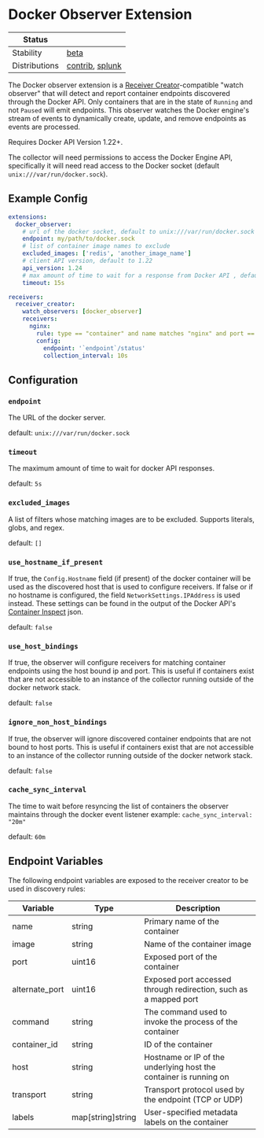 # Docker Observer Extension

<!-- status autogenerated section -->
| Status        |           |
| ------------- |-----------|
| Stability     | [beta]  |
| Distributions | [contrib], [splunk] |

[beta]: https://github.com/open-telemetry/opentelemetry-collector#beta
[contrib]: https://github.com/open-telemetry/opentelemetry-collector-releases/tree/main/distributions/otelcol-contrib
[splunk]: https://github.com/signalfx/splunk-otel-collector
<!-- end autogenerated section -->

The Docker observer extension is a [Receiver Creator](../../../receiver/receivercreator/README.md)-compatible "watch observer" that will detect and report
container endpoints discovered through the Docker API. Only containers that are in the state of `Running` and not `Paused` will emit endpoints.
This observer watches the Docker engine's stream of events to dynamically create, update, and remove endpoints as events are processed.

Requires Docker API Version 1.22+.

The collector will need permissions to access the Docker Engine API, specifically it will need
read access to the Docker socket (default `unix:///var/run/docker.sock`).


## Example Config

```yaml
extensions:
  docker_observer:
    # url of the docker socket, default to unix:///var/run/docker.sock
    endpoint: my/path/to/docker.sock
    # list of container image names to exclude
    excluded_images: ['redis', 'another_image_name']
    # client API version, default to 1.22
    api_version: 1.24
    # max amount of time to wait for a response from Docker API , default to 5s
    timeout: 15s

receivers:
  receiver_creator:
    watch_observers: [docker_observer]
    receivers:
      nginx:
        rule: type == "container" and name matches "nginx" and port == 80
        config:
          endpoint: '`endpoint`/status'
          collection_interval: 10s
```

## Configuration

### `endpoint`

The URL of the docker server.

default: `unix:///var/run/docker.sock`

### `timeout`

The maximum amount of time to wait for docker API responses.

default: `5s`

### `excluded_images`

A list of filters whose matching images are to be excluded. Supports literals, globs, and regex.

default: `[]`

### `use_hostname_if_present`

If true, the `Config.Hostname` field (if present) of the docker
container will be used as the discovered host that is used to configure
receivers.  If false or if no hostname is configured, the field
`NetworkSettings.IPAddress` is used instead. These settings can be found
in the output of the Docker API's [Container Inspect](https://docs.docker.com/engine/api/v1.41/#operation/ContainerInspect) json.

default: `false`

### `use_host_bindings`

If true, the observer will configure receivers for matching container endpoints
using the host bound ip and port.  This is useful if containers exist that are not
accessible to an instance of the collector running outside of the docker network stack.

default: `false`

### `ignore_non_host_bindings`

If true, the observer will ignore discovered container endpoints that are not bound
to host ports.  This is useful if containers exist that are not accessible
to an instance of the collector running outside of the docker network stack.

default: `false`

### `cache_sync_interval`

The time to wait before resyncing the list of containers the observer maintains
through the docker event listener example: `cache_sync_interval: "20m"`

default: `60m`

## Endpoint Variables

The following endpoint variables are exposed to the receiver creator to be used in discovery rules:

| Variable | Type | Description |
|----------|------|-------------|
| name | string | Primary name of the container |
| image | string | Name of the container image |
| port | uint16 | Exposed port of the container |
| alternate_port | uint16 | Exposed port accessed through redirection, such as a mapped port |
| command | string | The command used to invoke the process of the container |
| container_id | string | ID of the container |
| host | string | Hostname or IP of the underlying host the container is running on |
| transport | string | Transport protocol used by the endpoint (TCP or UDP) |
| labels | map[string]string | User-specified metadata labels on the container |
